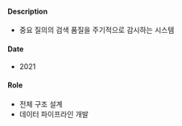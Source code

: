 #### Description
* 중요 질의의 검색 품질을 주기적으로 감시하는 시스템

#### Date
* 2021
 
#### Role
* 전체 구조 설계
* 데이터 파이프라인 개발
